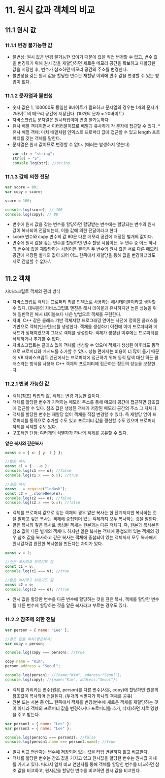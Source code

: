 # 11. 원시 값과 객체의 비교

## 11.1 원시 값

### 11.1.1 변경 불가능한 값

- 불변성: 원시 값은 변경 불가능한 값이기 때문에 값을 직접 변경할 수 없고, 변수 값을 변경하기 위해 원시 값을 재할당하면 새로운 메모리 공간을 확보하고 재할당한 값을 저장한 후, 변수가 참조하던 메모리 공간의 주소를 변경한다.
- 불변성을 갖는 원시 값을 할당한 변수는 재할당 이외에 변수 값을 변경할 수 있는 방법이 없다.

### 11.1.2 문자열과 불변성

- 숫자 값은 1, 100000도 동일한 8바이트가 필요하고 문자열의 경우는 1개의 문자가 2바이트의 메모리 공간에 저장된다. (10개의 문자 = 20바이트)
- 자바스크립트 문자열은 원시타입이며 변경 불가능하다.
- 유사 배열 객체이면서 이터러블이므로 배열과 유사하게 각 문자에 접근할 수 있다. \*유사 배열 객체: 마치 배열처럼 인덱스로 프로퍼티 값에 접근할 수 있고 length 프로퍼티를 갖는 객체를 말한다.
- 문자열은 원시 값이므로 변경할 수 없다. (에러는 발생하지 않는다)
  ```jsx
  var str = "string";
  str[0] = "S";
  console.log(str); //string
  ```

### 11.1.3 값에 의한 전달

```jsx
var score = 80;
var copy = score;

score = 100;

console.log(score); // 100
console.log(copy); // 80
```

- 변수에 원시 값을 갖는 변수를 할당하면 할당받는 변수에는 할당되는 변수의 원시 값이 복사되어 전달되는데, 이를 값에 의한 전달이라고 한다.
- score 변수와 copy 변수의 값 80은 다른 메모리 공간에 저장된 별개의 값이다.
- 변수에 원시 값을 갖는 변수를 할당하면 변수 할당 시점이든, 두 변수 중 어느 하나의 변수에 값을 재할당하는 시점이든 결국은 두 변수의 원시 값은 서로 다른 메모리 공간에 저장된 별개의 값이 되어 어느 한쪽에서 재할당을 통해 값을 변경하더라도 서로 간섭할 수 없다.\

## 11.2 객체

자바스크립트 객체의 관리 방식

- 자바스크립트 객체는 프로퍼티 키를 인덱스로 사용하는 해시테이블이라고 생각할 수 있다. 대부분의 자바스크립트 엔진은 해시 테이블과 유사하지만 높은 성능을 위해 일반적인 해시 테이블보다 나은 방법으로 객체를 구현한다.
- 자바, C++ 같은 클래스 기반 객체지향 프로그래밍 언어는 사전에 정의된 클래스를 기반으로 객체(인스턴스)를 생성한다. 객체를 생성하기 이전에 이미 프로퍼티와 메서드가 정해져있으며 그대로 객체를 생성한다. 객체가 생성된 이후에는 프로퍼티를 삭제하거나 추가할 수 없다.
- 자바스크립트는 클래스 없이 객체를 생성할 수 있으며 객체가 생성된 이후라도 동적으로 프로퍼티와 메서드를 추가할 수 있다. 성능 면에서는 비용이 더 많이 들기 때문에 V8 자바스크립트 엔진에서는 프로퍼티에 접근하기 위해 동적 탐색 대신 히든 클래스라는 방식을 사용해 C++ 객체의 프로퍼티에 접근하는 정도의 성능을 보장한다.

### 11.2.1 변경 가능한 값

- 객체(참조) 타입의 값. 객체는 변경 가능한 값이다.
- 객체를 할당한 변수가 기억하는 메모리 주소를 통해 메모리 공간에 접근하면 참조값에 접근할 수 있다. 참조 값은 생성된 객체가 저장된 메모리 공간의 주소 그 자체다.
- 객체를 할당한 변수는 재할당 없이 객체를 직접 변경할 수 있다. 즉 재할당 없이 프로퍼티를 동적으로 추가할 수도 있고 프로퍼티 값을 갱신할 수도 있으며 프로퍼티 자체를 삭제할 수도 있다.
- 구조적인 단점: 여러개의 식별자가 하나의 객체를 공유할 수 있다.

**얕은 복사와 깊은복사**

```jsx
const o = { x: { y: 1 } };

//얕은 복사
const c1 = { ...o };
console.log(c1 === o); //false
console.log(c1.x === o.x); //true

//깊은 복사
const _ = require("lodash");
const c2 = _.cloneDeep(o);
console.log(c2 === o); //false
console.log(c2.x === o.x); //false
```

- 객체를 프로퍼티 값으로 갖는 객체의 경우 얕은 복사는 한 단계까지만 복사하는 것을 말하고 깊은 복사는 객체에 중첩되어 있는 객체까지 모두 복사하는 것을 말한다.
- 얕은 복사와 깊은 복사로 생성된 객체는 원본과는 다른 객체다. 즉, 원본과 복사본은 참조 값이 다른 별개의 객체다. 하지만 얕은 복사는 객체에 중첩되어 있는 객체의 경우 참조 값을 복사하고 깊은 복사는 객체에 중첩되어 있는 객체까지 모두 복사해서 원시값처럼 완전한 복사본을 만든다는 차이가 있다.

```jsx
const v = 1;

//깊은 복사라고 부르기도 함
const c1 = v;
console.log(c1 === v); //true

//얕은 복사라고 부르기도 함
const c2 = o;
console.log(c2 === o); //true
```

- 원시 값을 할당한 변수를 다른 변수에 할당하는 것을 깊은 복사, 객체를 할당한 변수를 다른 변수에 할당하는 것을 얕은 복사라고 부르는 경우도 있다.

### 11.2.2 참조에 의한 전달

```jsx
var person = { name: "Lee" };

//참조 값을 복사(얕은복사)
var copy = person;

console.log(copy === person); //true

copy.name = "Kim";
person.address = "Seoul";

console.log(person); //{name:"Kim", address:"Seoul"};
console.log(copy); //{name:"Kim", address:"Seoul"};
```

- 객체를 가리키는 변수(원본, person)를 다른 변수(사본, copy)에 할당하면 원본의 참조값이 복사되어 전달된다. (두개의 식별자가 하나의 객체를 공유)
- 원본 또는 사본 중 어느 한쪽에서 객체를 변경(변수에 새로운 객체를 재할당하는 것이 아니라 객체의 프로퍼티 값을 변경하거나 프로퍼티를 추가, 삭제)하면 서로 영향을 주고 받는다.

```jsx
var person1 = { name: "Lee" };
var person2 = { name: "Lee" };

console.log(person1 === person2); //false
console.log(person1.name === person2.name); //true
```

- 일치 비교 연산자는 변수에 저장되어 있는 값을 타입 변환하지 않고 비교한다.
- 객체를 할당한 변수는 참조 값을 가지고 있고 원시값을 할당한 변수는 원시값 자체를 가지고 있다. 따라서 일치 비교 연산자를 통해 객체를 할당한 변수를 비교하면 참조 값을 비교하고, 원시값을 할당한 변수를 비교하면 원시 값을 비교한다.

